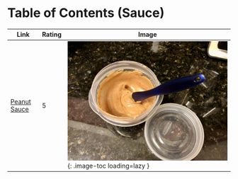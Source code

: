 # Table of Contents (Sauce)

| Link | Rating | Image |
| -- | -- | -- |
| [Peanut Sauce](../peanut_sauce) | 5 | ![peanut_sauce.jpeg](./peanut_sauce.jpeg){: .image-toc loading=lazy } |
